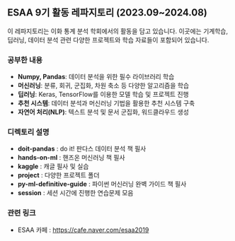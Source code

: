 ## ESAA 9기 활동 레파지토리 (2023.09~2024.08)
이 레파지토리는 이화 통계 분석 학회에서의 활동을 담고 있습니다. 이곳에는 기계학습, 딥러닝, 데이터 분석 관련 다양한 프로젝트와 학습 자료들이 포함되어 있습니다.

### 공부한 내용
- **Numpy, Pandas**: 데이터 분석을 위한 필수 라이브러리 학습
- **머신러닝**: 분류, 회귀, 군집화, 차원 축소 등 다양한 알고리즘을 학습
- **딥러닝**: Keras, TensorFlow를 이용한 모델 학습 및 프로젝트 진행
- **추천 시스템**: 데이터 분석과 머신러닝 기법을 활용한 추천 시스템 구축
- **자연어 처리(NLP)**: 텍스트 분석 및 문서 군집화, 워드클라우드 생성

### 디렉토리 설명
- **doit-pandas** : do it! 판다스 데이터 분석 책 필사
- **hands-on-ml** : 핸즈온 머신러닝 책 필사
- **kaggle** : 캐글 필사 및 실습
- **project** : 다양한 프로젝트 폴더
- **py-ml-definitive-guide** : 파이썬 머신러닝 완벽 가이드 책 필사
- **session** : 세션 시간에 진행한 연습문제 모음

### 관련 링크
- ESAA 카페 : https://cafe.naver.com/esaa2019
